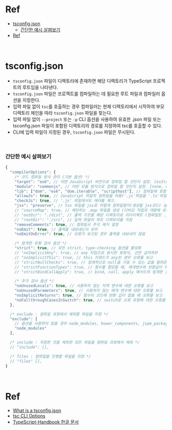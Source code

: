 # Ref

- [tsconfig.json](#tsconfigjson)
  - [간단한 예시 살펴보기](#간단한-예시-살펴보기)
- [Ref](#ref)

<br>

# tsconfig.json

- `tsconfig.json` 파일이 디렉토리에 존재하면 해당 디렉토리가 TypeScript 프로젝트의 루트임을 나타낸다.
- `tsconfig.json` 파일은 프로젝트를 컴파일하는 데 필요한 루트 파일과 컴파일러 옵션을 지정한다.
- 입력 파일 없이 `tsc`를 호출하는 경우 컴파일러는 현재 디렉토리에서 시작하여 부모 디렉토리 체인을 따라 `tsconfig.json` 파일을 찾는다.
- 입력 파일 없이 `--project` 또는 `-p` CLI 옵션을 사용하여 유효한 .json 파일 또는 tsconfig.json 파일이 포함된 디렉토리의 경로를 지정하여 tsc를 호출할 수 있다.
- CLI에 입력 파일이 지정된 경우, `tsconfig.json` 파일은 무시된다.

<br>

### 간단한 예시 살펴보기

```typescript
{
  "compilerOptions": {
    /* 코드 컴파일 방식 관리 (기본 옵션) */
    "target": "es6", // 어떤 JavaScript 버전으로 컴파일 할 것인지 설정. [es3(default), es5, es2016, ..., esnext]
    "module": "commonjs", // 어떤 모듈 방식으로 컴파일 할 것인지 설정. [none, commonjs, system, umd, es2015, esnext]
    "lib": ["dom", "es6", "dom.iterable", "scripthost"], // 컴파일에 포함될 라이브러리 파일 목록(미지정시 라이브러리 기본 스크립트 삽입).
    "allowJs": true, // JavaScript 파일의 컴파일을 허용('.js'파일을 '.ts'파일에서 import할 수 있다).
    "checkJs": true, // '.js' 파일에서도 에러를 체크.
    "jsx": "preserve", // tsx 파일을 jsx로 어떻게 컴파일할지(생성될 jsx코드) 설정. [preserve, react, react-native, react-jsx, react-jsxdev]
    // "sourceMap": true, // 해당하는 .map 파일을 생성 (디버깅 작업과 개발에 유용)
    // "outDir": "./dist", // 출력 구조를 해당 디렉토리로 리다이렉트 (컴파일된 .js가 dist 디렉토리에 생성)
    // "rootDir": "./src", // 입력 파일의 루트 디렉토리를 지정
    "removeComments": true, // 컴파일시 주석 제거 설정
    "noEmit": true, // 출력을 내보내는지 유무
    "noEmitOnError": true, // 오류가 보고된 경우 출력을 내보내지 않음

    /* 엄격한 유형 검사 옵션 */
    "strict": true, // 모든 strict, type-checking 옵션을 활성화
    // "noImplicitAny": true, // any 타입으로 암시한 표현식, 선언 금지여부
    // "noImplicitThis": true, // this 키워드가 any인 경우 오류를 보고
    // "strictNullChecks": true, // 잠재적으로 null을 가질 수 있는 값을 알려준다.
    // "strictFunctionTypes": true, // 함수를 할당할 때, 매개변수와 반환값이 하위 타입 관계에 있는지 확인
    // "strictBindCallApply": true, // bind, call, apply 메서드의 엄격한 검사를 활성화

    /* 추가 검사 옵션 */
    "noUnusedLocals": true, // 사용하지 않는 지역 변수에 대한 오류를 보고
    "noUnusedParameters": true, // 사용하지 않는 매개 변수에 대한 오류를 보고
    "noImplicitReturns": true, // 함수의 코드에 반환 값이 없을 때 오류를 보고
    "noFallthroughCasesInSwitch": true, // switch문 오류 유형에 대한 오류를 보고
  },

  /* exclude : 컴파일 과정에서 제외할 파일을 지정 */
  "exclude": [
    // 옵션을 사용하지 않을 경우 node_modules, bower_components, jspm_packages, <outDir> 를 기본적으로 제외
    "node_modules"
  ],

  /* include : 지정한 것을 제외한 모든 파일을 컴파일 과정에서 제외 */
  // "include": [],

  /* files : 컴파일을 진행할 파일을 지정 */
  // "files" [],
}
```

<br>

# Ref

- [What is a tsconfig.json](https://www.typescriptlang.org/docs/handbook/tsconfig-json.html)
- [tsc CLI Options](https://www.typescriptlang.org/docs/handbook/compiler-options.html)
- [TypeScript-Handbook 한글 문서](https://typescript-kr.github.io/pages/compiler-options.html)
